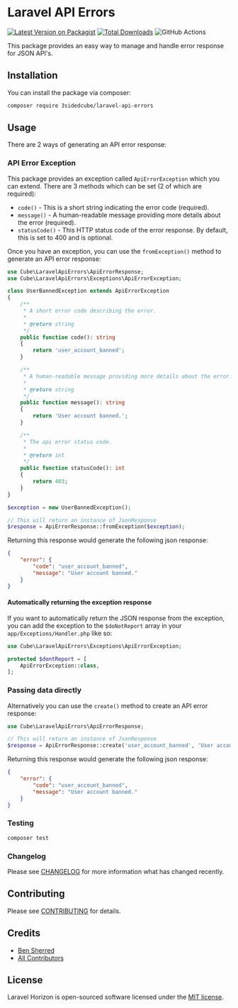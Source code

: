 # Laravel API Errors

[![Latest Version on Packagist](https://img.shields.io/packagist/v/3sidedcube/laravel-api-errors.svg?style=flat-square)](https://packagist.org/packages/3sidedcube/laravel-api-errors)
[![Total Downloads](https://img.shields.io/packagist/dt/3sidedcube/laravel-api-errors.svg?style=flat-square)](https://packagist.org/packages/3sidedcube/laravel-api-errors)
![GitHub Actions](https://github.com/3sidedcube/laravel-api-errors/actions/workflows/run-tests.yml/badge.svg)

This package provides an easy way to manage and handle error response for JSON API's.

## Installation

You can install the package via composer:

```bash
composer require 3sidedcube/laravel-api-errors
```

## Usage

There are 2 ways of generating an API error response:

### API Error Exception

This package provides an exception called `ApiErrorException` which you can extend. There are 3 methods which can
be set (2 of which are required):

- `code()` - This is a short string indicating the error code (required).
- `message()` - A human-readable message providing more details about the error (required).
- `statusCode()` - This HTTP status code of the error response. By default, this is set to 400 and is optional.

Once you have an exception, you can use the `fromException()` method to generate an API error response:

```php
use Cube\LaravelApiErrors\ApiErrorResponse;
use Cube\LaravelApiErrors\Exceptions\ApiErrorException;

class UserBannedException extends ApiErrorException
{
    /**
     * A short error code describing the error.
     *
     * @return string
     */
    public function code(): string
    {
        return 'user_account_banned';
    }

    /**
     * A human-readable message providing more details about the error.
     *
     * @return string
     */
    public function message(): string
    {
        return 'User account banned.';
    }

    /**
     * The api error status code.
     *
     * @return int
     */
    public function statusCode(): int
    {
        return 403;
    }
}

$exception = new UserBannedException();

// This will return an instance of JsonResponse
$response = ApiErrorResponse::fromException($exception);
```

Returning this response would generate the following json response:

```json
{
    "error": {
        "code": "user_account_banned",
        "message": "User account banned."
    }
}
```

#### Automatically returning the exception response

If you want to automatically return the JSON response from the exception, you can add the exception to the `$doNotReport`
array in your `app/Exceptions/Handler.php` like so:

```php
use Cube\LaravelApiErrors\Exceptions\ApiErrorException;

protected $dontReport = [
    ApiErrorException::class,
];
```

### Passing data directly

Alternatively you can use the `create()` method to create an API error response:

```php
use Cube\LaravelApiErrors\ApiErrorResponse;

// This will return an instance of JsonResponse
$response = ApiErrorResponse::create('user_account_banned', 'User account banned.', 403);
```

Returning this response would generate the following json response:

```json
{
    "error": {
        "code": "user_account_banned",
        "message": "User account banned."
    }
}
```

### Testing

```bash
composer test
```

### Changelog

Please see [CHANGELOG](CHANGELOG.md) for more information what has changed recently.

## Contributing

Please see [CONTRIBUTING](CONTRIBUTING.md) for details.

## Credits

-   [Ben Sherred](https://github.com/benshered)
-   [All Contributors](../../contributors)

## License

Laravel Horizon is open-sourced software licensed under the [MIT license](LICENSE.md).

